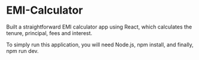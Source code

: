 # EMI-Calculator
Built a straightforward EMI calculator app using React, which calculates the tenure, principal, fees and interest.

To simply run this application, you will need Node.js, npm install, and finally, npm run dev. 
